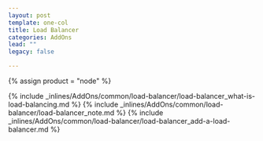 ```yaml
---
layout: post
template: one-col
title: Load Balancer
categories: AddOns
lead: ""
legacy: false

---
```

{% assign product = "node" %}

{% include _inlines/AddOns/common/load-balancer/load-balancer_what-is-load-balancing.md %}
{% include _inlines/AddOns/common/load-balancer/load-balancer_note.md %}
{% include _inlines/AddOns/common/load-balancer/load-balancer_add-a-load-balancer.md %}
